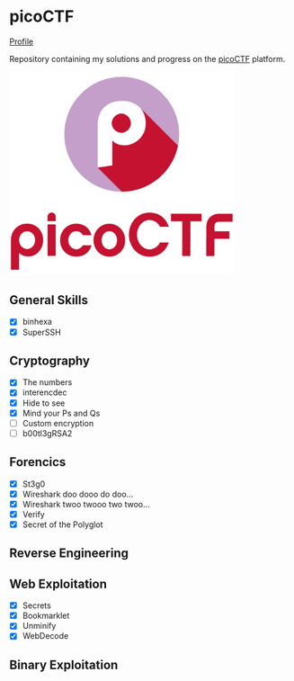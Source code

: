 # picoCTF
[Profile](https://play.picoctf.org/users/hocnguyen12)

Repository containing my solutions and progress on the [picoCTF](https://play.picoctf.org/) platform.

<img src="img/proxy-image.png" alt="logo" width="400"/>

## General Skills
- [x] binhexa
- [x] SuperSSH

## Cryptography
- [x] The numbers
- [x] interencdec
- [x] Hide to see
- [x] Mind your Ps and Qs
- [ ] Custom encryption
- [ ] b00tl3gRSA2

## Forencics
- [x] St3g0
- [x] Wireshark doo dooo do doo...
- [x] Wireshark twoo twooo two twoo...
- [x] Verify
- [x] Secret of the Polyglot

## Reverse Engineering

## Web Exploitation
- [x] Secrets
- [x] Bookmarklet
- [x] Unminify
- [x] WebDecode

## Binary Exploitation


